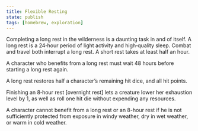 ```yaml
---
title: Flexible Resting
state: publish
tags: [homebrew, exploration]
---
```

Completing a long rest in the wilderness is a daunting task in and of itself. A long rest is a 24‑hour period of light activity and high‑quality sleep. Combat and travel both interrupt a long rest. A short rest takes at least half an hour.

A character who benefits from a long rest must wait 48 hours before starting a long rest again.

A long rest restores half a character’s remaining hit dice, and all hit points. 

Finishing an 8‑hour rest \[overnight rest\] lets a creature lower her exhaustion level by 1, as well as roll one hit die without expending any resources.

A character cannot benefit from a long rest or an 8-hour rest if he is not sufficiently protected from exposure in windy weather, dry in wet weather, or warm in cold weather.